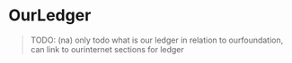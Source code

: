 # OurLedger

> TODO: (na) only todo what is our ledger in relation to ourfoundation, can link to ourinternet sections for ledger